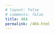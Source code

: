 ```yaml
---
# layout: false
# comments: false
title: 404
permalink: /404.html
---
```

<!DOCTYPE HTML>
<html>
<head>
    <title>404 - galendu'blog</title>
    <meta name="description" content="404错误，页面不存在！">
    <meta http-equiv="content-type" content="text/html;charset=utf-8;"/>
    <meta http-equiv="X-UA-Compatible" content="IE=edge,chrome=1" />
    <meta name="robots" content="all" />
    <meta name="robots" content="index,follow"/>
</head>
<body>
   <script type="text/plain" src="https://www.qq.com/404/search_children.js" charset="utf-8" homePageUrl="/" homePageName="回到我的主页"></script>
<script src="https://qzone.qq.com/gy/404/data.js" charset="utf-8"></script>
<script src="https://qzone.qq.com/gy/404/page.js" charset="utf-8"></script>
</body>
</html>